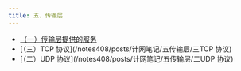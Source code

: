 ```yaml
---
title: 五、传输层
---
```


- [（一）传输层提供的服务](/notes408/posts/计网笔记/五传输层/一传输层提供的服务)
- [（三）TCP 协议](/notes408/posts/计网笔记/五传输层/三TCP 协议)
- [（二）UDP 协议](/notes408/posts/计网笔记/五传输层/二UDP 协议)

